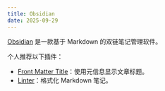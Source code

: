 ```yaml
---
title: Obsidian
date: 2025-09-29
---
```


[Obsidian](https://obsidian.md/) 是一款基于 Markdown 的双链笔记管理软件。

个人推荐以下插件：

- [Front Matter Title](https://github.com/snezhig/obsidian-front-matter-title)：使用元信息显示文章标题。
- [Linter](https://github.com/platers/obsidian-linter)：格式化 Markdown 笔记。
